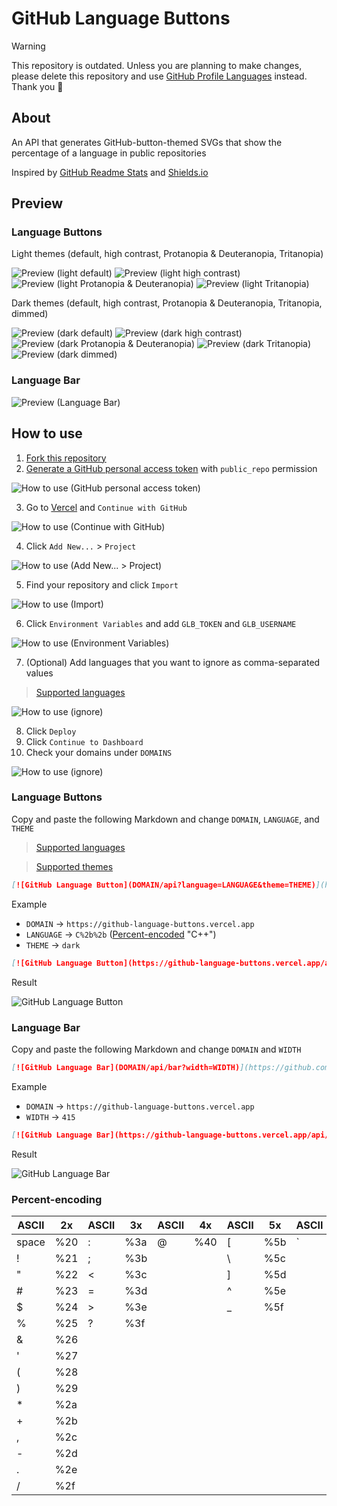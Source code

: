 # GitHub Language Buttons

> [!WARNING]
> This repository is outdated. Unless you are planning to make changes, please delete this repository and use [GitHub Profile Languages](https://github.com/yehwankim23/github-profile-languages) instead. Thank you 🙂

## About

An API that generates GitHub-button-themed SVGs that show the percentage of a language in public repositories

Inspired by [GitHub Readme Stats](https://github.com/anuraghazra/github-readme-stats) and [Shields.io](https://github.com/badges/shields)

## Preview

### Language Buttons

Light themes (default, high contrast, Protanopia & Deuteranopia, Tritanopia)

![Preview (light default)](https://github-language-buttons.vercel.app/api?language=TI%20Program&theme=light) ![Preview (light high contrast)](https://github-language-buttons.vercel.app/api?language=Java&theme=light_high_contrast) ![Preview (light Protanopia & Deuteranopia)](https://github-language-buttons.vercel.app/api?language=Processing&theme=light_colorblind) ![Preview (light Tritanopia)](https://github-language-buttons.vercel.app/api?language=Python&theme=light_tritanopia)

Dark themes (default, high contrast, Protanopia & Deuteranopia, Tritanopia, dimmed)

![Preview (dark default)](https://github-language-buttons.vercel.app/api?language=JavaScript) ![Preview (dark high contrast)](https://github-language-buttons.vercel.app/api?language=Batchfile&theme=dark_high_contrast) ![Preview (dark Protanopia & Deuteranopia)](https://github-language-buttons.vercel.app/api?language=VBScript&theme=dark_colorblind) ![Preview (dark Tritanopia)](https://github-language-buttons.vercel.app/api?language=PowerShell&theme=dark_tritanopia) ![Preview (dark dimmed)](https://github-language-buttons.vercel.app/api?language=AutoHotkey&theme=dark_dimmed)

### Language Bar

![Preview (Language Bar)](https://github-language-buttons.vercel.app/api/bar?width=415)

## How to use

1. [Fork this repository](https://github.com/yehwankim23/github-language-buttons/fork)
2. [Generate a GitHub personal access token](https://github.com/settings/tokens/new) with `public_repo` permission

![How to use (GitHub personal access token)](how-to-use-2.png)

3. Go to [Vercel](https://vercel.com/login) and `Continue with GitHub`

![How to use (Continue with GitHub)](how-to-use-3.png)

4. Click `Add New...` > `Project`

![How to use (Add New... > Project)](how-to-use-4.png)

5. Find your repository and click `Import`

![How to use (Import)](how-to-use-5.png)

6. Click `Environment Variables` and add `GLB_TOKEN` and `GLB_USERNAME`

![How to use (Environment Variables)](how-to-use-6.png)

7. (Optional) Add languages that you want to ignore as comma-separated values

> [Supported languages](/src/languages.js)

![How to use (ignore)](how-to-use-7.png)

8. Click `Deploy`
9. Click `Continue to Dashboard`
10. Check your domains under `DOMAINS`

![How to use (ignore)](how-to-use-10.png)

### Language Buttons

Copy and paste the following Markdown and change `DOMAIN`, `LANGUAGE`, and `THEME`

> [Supported languages](/src/languages.js)

> [Supported themes](/src/themes.js)

```md
[![GitHub Language Button](DOMAIN/api?language=LANGUAGE&theme=THEME)](https://github.com/yehwankim23/github-language-buttons)
```

Example

- `DOMAIN` → `https://github-language-buttons.vercel.app`
- `LANGUAGE` → `C%2b%2b` ([Percent-encoded](#percent-encoding) "C++")
- `THEME` → `dark`

```md
[![GitHub Language Button](https://github-language-buttons.vercel.app/api?language=C%2b%2b&theme=dark)](https://github.com/yehwankim23/github-language-buttons)
```

Result

![GitHub Language Button](https://github-language-buttons.vercel.app/api?language=C%2b%2b)

### Language Bar

Copy and paste the following Markdown and change `DOMAIN` and `WIDTH`

```md
[![GitHub Language Bar](DOMAIN/api/bar?width=WIDTH)](https://github.com/yehwankim23/github-language-buttons)
```

Example

- `DOMAIN` → `https://github-language-buttons.vercel.app`
- `WIDTH` → `415`

```md
[![GitHub Language Bar](https://github-language-buttons.vercel.app/api/bar?width=415)](https://github.com/yehwankim23/github-language-buttons)
```

Result

![GitHub Language Bar](https://github-language-buttons.vercel.app/api/bar?width=415)

### Percent-encoding

| ASCII | 2x  | ASCII | 3x  | ASCII | 4x  | ASCII | 5x  | ASCII | 6x  | ASCII | 7x  |
| ----- | --- | ----- | --- | ----- | --- | ----- | --- | ----- | --- | ----- | --- |
| space | %20 | :     | %3a | @     | %40 | [     | %5b | `     | %60 | {     | %7b |
| !     | %21 | ;     | %3b |       |     | \     | %5c |       |     | \|    | %7c |
| "     | %22 | <     | %3c |       |     | ]     | %5d |       |     | }     | %7d |
| #     | %23 | =     | %3d |       |     | ^     | %5e |       |     | ~     | %7e |
| $     | %24 | >     | %3e |       |     | \_    | %5f |
| %     | %25 | ?     | %3f |
| &     | %26 |
| '     | %27 |
| (     | %28 |
| )     | %29 |
| \*    | %2a |
| +     | %2b |
| ,     | %2c |
| -     | %2d |
| .     | %2e |
| /     | %2f |
